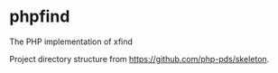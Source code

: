 # phpfind

The PHP implementation of xfind

Project directory structure from https://github.com/php-pds/skeleton.
